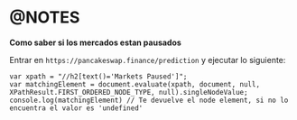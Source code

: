 # @NOTES

**Como saber si los mercados estan pausados**

Entrar en `https://pancakeswap.finance/prediction` y ejecutar lo siguiente:

```
var xpath = "//h2[text()='Markets Paused']";
var matchingElement = document.evaluate(xpath, document, null, XPathResult.FIRST_ORDERED_NODE_TYPE, null).singleNodeValue;
console.log(matchingElement) // Te devuelve el node element, si no lo encuentra el valor es 'undefined'
```
